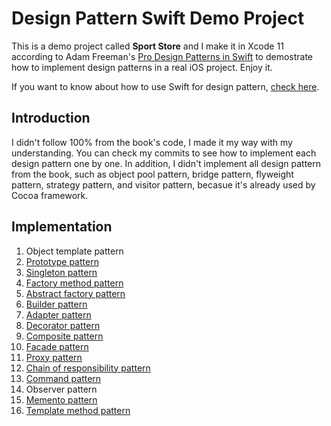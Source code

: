 # Design Pattern Swift Demo Project

This is a demo project called **Sport Store** and I make it in Xcode 11 according to Adam Freeman's [Pro Design Patterns in Swift](https://www.amazon.com/Design-Patterns-Swift-Adam-Freeman/dp/148420395X) to demostrate how to implement design patterns in a real iOS project. Enjoy it.

If you want to know about how to use Swift for design pattern, [check here](https://github.com/hayasilin/design-pattern-swift).

## Introduction

I didn't follow 100% from the book's code, I made it my way with my understanding. You can check my commits to see how to implement each design pattern one by one.
In addition, I didn't implement all design pattern from the book, such as object pool pattern, bridge pattern, flyweight pattern, strategy pattern, and visitor pattern, becasue it's already used by Cocoa framework.

## Implementation

1. Object template pattern
2. [Prototype pattern](https://github.com/hayasilin/design-pattern-swift/blob/master/05_PrototypePattern.playground/Contents.swift)
3. [Singleton pattern](https://github.com/hayasilin/design-pattern-swift/blob/master/06_SingletonPattern.playground/Contents.swift)
4. [Factory method pattern](https://github.com/hayasilin/design-pattern-swift/blob/master/09_FactoryMethodPattern.playground/Contents.swift)
5. [Abstract factory pattern](https://github.com/hayasilin/design-pattern-swift/blob/master/10_AbstractFactoryPattern.playground/Contents.swift)
6. [Builder pattern](https://github.com/hayasilin/design-pattern-swift/blob/master/11_BuilderPattern.playground/Contents.swift)
7. [Adapter pattern](https://github.com/hayasilin/design-pattern-swift/blob/master/12_AdapterPattern.playground/Contents.swift)
8. [Decorator pattern](https://github.com/hayasilin/design-pattern-swift/blob/master/14_DecoratorPattern.playground/Contents.swift)
9. [Composite pattern](https://github.com/hayasilin/design-pattern-swift/blob/master/15_CompositePattern.playground/Contents.swift)
10. [Facade pattern](https://github.com/hayasilin/design-pattern-swift/blob/master/16_FacadePattern.playground/Contents.swift)
11. [Proxy pattern](https://github.com/hayasilin/design-pattern-swift/blob/master/18_ProxyPattern.playground/Contents.swift)
12. [Chain of responsibility pattern](https://github.com/hayasilin/design-pattern-swift/blob/master/19_ChainOfResponsibilityPattern.playground/Contents.swift)
13. [Command pattern](https://github.com/hayasilin/design-pattern-swift/blob/master/20_CommandPattern.playground/Contents.swift)
14. Observer pattern
15. [Memento pattern](https://github.com/hayasilin/design-pattern-swift/blob/master/23_MementoPattern.playground/Contents.swift)
16. [Template method pattern](https://github.com/hayasilin/design-pattern-swift/blob/master/26_TemplateMethodPattern.playground/Contents.swift)